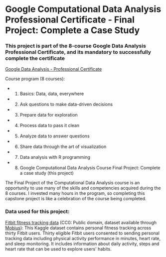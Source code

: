 # Google Computational Data Analysis Professional Certificate - Final Project: Complete a Case Study

### This project is part of the 8-course Google Data Analysis Professional Certificate, and its mandatory to successfully complete the certificate
[Google Data Analysis - Professional Certificate](https://www.coursera.org/programs/analisis-de-datos-de-google-llu5v/professional-certificates/analisis-de-datos-de-google?collectionId=nh37G)

Course program (8 courses):

* 1. Basics: Data, data, everywhere

* 2. Ask questions to make data-driven decisions

* 3. Prepare data for exploration

* 4. Process data to pass it clean

* 5. Analyze data to answer questions

* 6. Share data through the art of visualization

* 7. Data analysis with R programming

* 8. Google Computational Data Analysis Course Final Project: Complete a case study (this project)

The Final Project of the Computational Data Analysis course is an opportunity to use many of the skills and competencies acquired during the 8 courses. I invested many hours in the program, so completing this capstone project is like a celebration of the course being completed.

### Data used for this project:

[Fitbit fitness tracking data](https://www.kaggle.com/datasets/arashnic/fitbit) (CC0: Public domain, dataset available through [Mobius](https://www.kaggle.com/arashnic)): This Kaggle dataset contains personal fitness tracking across thirty Fitbit users. Thirty eligible Fitbit users consented to sending personal tracking data including physical activity performance in minutes, heart rate, and sleep monitoring. It includes information about daily activity, steps and heart rate that can be used to explore users' habits.
